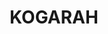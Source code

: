 ---
lastmod: '2025-04-06T06:05:20+00:00'
latitude: -33.974354
layout: suburb
longitude: 151.140345
postcode: '2217'
state: NSW
title: KOGARAH
url: /nsw/kogarah/
---